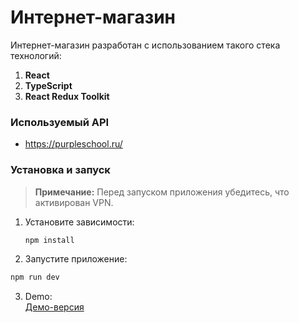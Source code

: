# Интернет-магазин

Интернет-магазин разработан с использованием такого стека технологий:

1. **React**
2. **TypeScript**
3. **React Redux Toolkit**

### Используемый API

- https://purpleschool.ru/

### Установка и запуск

> **Примечание:** Перед запуском приложения убедитесь, что активирован VPN.

1. Установите зависимости:
   ```bash
   npm install
   ```
2. Запустите приложение:

```bash
npm run dev
```

3. Demo:  
   <a target="_blank" href="https://vitaliygalata1986.github.io/react-site-shop-redux-typescript/">Демо-версия</a>
